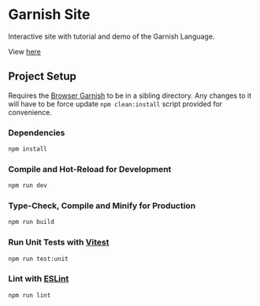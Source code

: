 # Garnish Site

Interactive site with tutorial and demo of the Garnish Language.

View [here](https://garnish-lang.github.io/garnish-site/)

## Project Setup
Requires the [Browser Garnish](https://github.com/garnish-lang/browser-garnish) to be in a sibling directory.
Any changes to it will have to be force update `npm clean:install` script provided for convenience.

### Dependencies

```sh
npm install
```

### Compile and Hot-Reload for Development

```sh
npm run dev
```

### Type-Check, Compile and Minify for Production

```sh
npm run build
```

### Run Unit Tests with [Vitest](https://vitest.dev/)

```sh
npm run test:unit
```

### Lint with [ESLint](https://eslint.org/)

```sh
npm run lint
```
